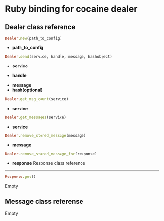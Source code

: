 Ruby binding for cocaine dealer
=================================

Dealer class reference
----------------------
```ruby
Dealer.new(path_to_config)
```    
 * **path_to_config**

```ruby
Dealer.send(service, handle, message, hashobject)
```
 * **service**
 + **handle**
 * **message**
 * **hash(optional)**

```ruby
Dealer.get_msg_count(service)
```
 * **service**

```ruby
Dealer.get_messages(service)
```
 * **service**

```ruby
Dealer.remove_stored_message(message)
```
 * **message**

```ruby
Dealer.remove_stored_message_for(response)
```
 * **response**
Response class reference
-----------------------

```ruby
Response.get()
```
Empty

Message class referense
-----------------------

Empty
